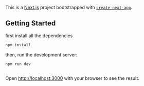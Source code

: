 This is a [Next.js](https://nextjs.org/) project bootstrapped with [`create-next-app`](https://github.com/vercel/next.js/tree/canary/packages/create-next-app).

## Getting Started
first install all the dependencies
```bash
npm install
```
then, run the development server:

```bash
npm run dev
 
```

Open [http://localhost:3000](http://localhost:3000) with your browser to see the result.